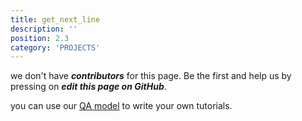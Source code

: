 ```yaml
---
title: get_next_line
description: ''
position: 2.3
category: 'PROJECTS'
---
```


we don't have ***contributors*** for this page. Be the first and help us by pressing on ***edit this page on GitHub***.

you can use our [QA model](guidelines/QA-Model) to write your own tutorials.